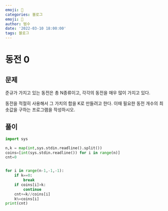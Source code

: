 ```yaml
---
emoji: 🏃
categories: 블로그
emoji: 🏃
author: 범수
date: '2022-03-10 18:00:00'
tags: 블로그
---
```

<!-- 
튜토리얼, 하우 투 가이드, 설명 ,레퍼런스 
https://documentation.divio.com/tutorials/
-->

# 동전 0

## 문제
준규가 가지고 있는 동전은 총 N종류이고, 각각의 동전을 매우 많이 가지고 있다.

동전을 적절히 사용해서 그 가치의 합을 K로 만들려고 한다. 이때 필요한 동전 개수의 최솟값을 구하는 프로그램을 작성하시오.


## 풀이

```python
import sys

n,k = map(int,sys.stdin.readline().split())
coins=[int(sys.stdin.readline()) for i in range(n)]
cnt=0


for i in range(n-1,-1,-1):
    if k==0:
        break
    if coins[i]>k:
        continue
    cnt+=k//coins[i]
    k%=coins[i]
print(cnt)
```